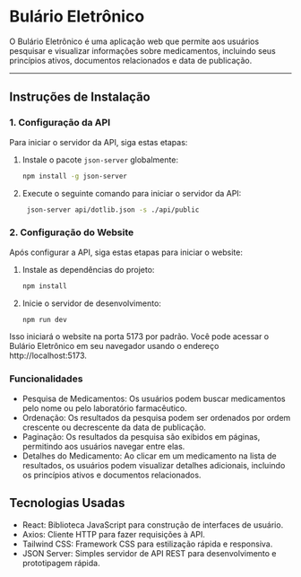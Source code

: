 # Bulário Eletrônico

O Bulário Eletrônico é uma aplicação web que permite aos usuários pesquisar e visualizar informações sobre medicamentos, incluindo seus princípios ativos, documentos relacionados e data de publicação.

---

## Instruções de Instalação

### 1. Configuração da API

Para iniciar o servidor da API, siga estas etapas:

1. Instale o pacote `json-server` globalmente:

   ```bash
   npm install -g json-server
2. Execute o seguinte comando para iniciar o servidor da API:
   ```bash
    json-server api/dotlib.json -s ./api/public


### 2. Configuração do Website
Após configurar a API, siga estas etapas para iniciar o website:

1. Instale as dependências do projeto:
     ```bash
   npm install
   
2. Inicie o servidor de desenvolvimento:
     ```bash
    npm run dev
    
Isso iniciará o website na porta 5173 por padrão. Você pode acessar o Bulário Eletrônico em seu navegador usando o endereço http://localhost:5173.

### Funcionalidades
* Pesquisa de Medicamentos: Os usuários podem buscar medicamentos pelo nome ou pelo laboratório farmacêutico.
* Ordenação: Os resultados da pesquisa podem ser ordenados por ordem crescente ou decrescente da data de publicação.
* Paginação: Os resultados da pesquisa são exibidos em páginas, permitindo aos usuários navegar entre elas.
* Detalhes do Medicamento: Ao clicar em um medicamento na lista de resultados, os usuários podem visualizar detalhes adicionais, incluindo os princípios ativos e documentos relacionados.
## Tecnologias Usadas
* React: Biblioteca JavaScript para construção de interfaces de usuário.
* Axios: Cliente HTTP para fazer requisições à API.
* Tailwind CSS: Framework CSS para estilização rápida e responsiva.
* JSON Server: Simples servidor de API REST para desenvolvimento e prototipagem rápida.

